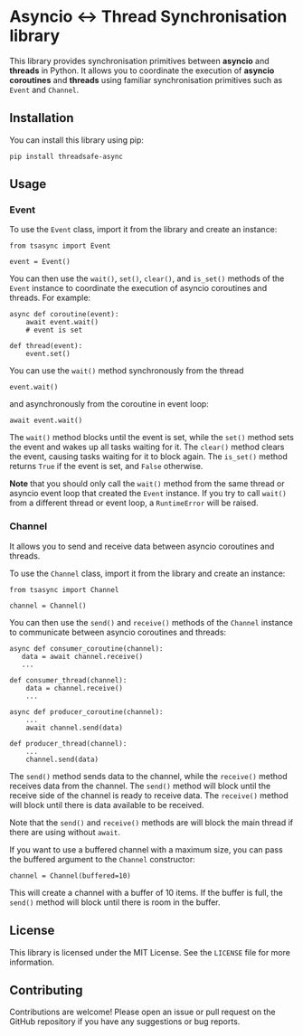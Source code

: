 # Asyncio ↔ Thread Synchronisation library

This library provides synchronisation primitives between **asyncio** and **threads** in Python. It allows you to coordinate the execution of **asyncio coroutines** and **threads** using familiar synchronisation primitives such as `Event` and `Channel`.

## Installation

You can install this library using pip:

```
pip install threadsafe-async
```

## Usage

### Event

To use the `Event` class, import it from the library and create an instance:

```
from tsasync import Event

event = Event()
```

You can then use the `wait()`, `set()`, `clear()`, and `is_set()` methods of the `Event` instance to coordinate the execution of asyncio coroutines and threads. For example:

```
async def coroutine(event):
    await event.wait()
    # event is set

def thread(event):
    event.set()
```

You can use the `wait()` method synchronously from the thread

```
event.wait()
```

and asynchronously from the coroutine in event loop:

```
await event.wait()
```


The `wait()` method blocks until the event is set, while the `set()` method sets the event and wakes up all tasks waiting for it. The `clear()` method clears the event, causing tasks waiting for it to block again. The `is_set()` method returns `True` if the event is set, and `False` otherwise.

**Note** that you should only call the `wait()` method from the same thread or asyncio event loop that created the `Event` instance. If you try to call `wait()` from a different thread or event loop, a `RuntimeError` will be raised.

### Channel

It allows you to send and receive data between asyncio coroutines and threads.

To use the `Channel` class, import it from the library and create an instance:

```
from tsasync import Channel

channel = Channel()
```

You can then use the `send()` and `receive()` methods of the `Channel` instance to communicate between asyncio coroutines and threads:

```
async def consumer_coroutine(channel):
   data = await channel.receive()
   ...

def consumer_thread(channel):
	data = channel.receive()
	...

async def producer_coroutine(channel):
	...
	await channel.send(data)

def producer_thread(channel):
	...
	channel.send(data)
```

The `send()` method sends data to the channel, while the `receive()` method receives data from the channel. The `send()` method will block until the receive side of the channel is ready to receive data. The `receive()` method will block until there is data available to be received.

Note that the `send()` and `receive()` methods are will block the main thread if there are using without `await`.

If you want to use a buffered channel with a maximum size, you can pass the buffered argument to the `Channel` constructor:

```
channel = Channel(buffered=10)
```

This will create a channel with a buffer of 10 items. If the buffer is full, the `send()` method will block until there is room in the buffer.


## License

This library is licensed under the MIT License. See the `LICENSE` file for more information.

## Contributing

Contributions are welcome! Please open an issue or pull request on the GitHub repository if you have any suggestions or bug reports.
